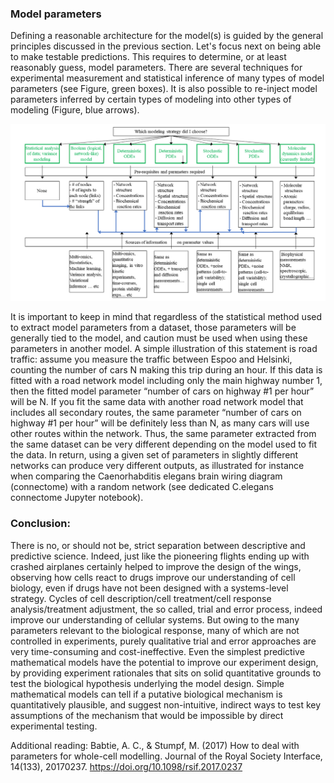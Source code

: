 ### Model parameters

Defining a reasonable architecture for the model(s) is guided by the general principles discussed in the previous section. Let's focus next on being able to make testable predictions. This requires to determine, or at least reasonably guess, model parameters. There are several techniques for experimental measurement and statistical inference of many types of model parameters (see Figure, green boxes). It is also possible to re-inject model parameters inferred by certain types of modeling into other types of modeling (Figure, blue arrows).

![params_models](D_model_fig2.png)

It is important to keep in mind that regardless of the statistical method used to extract model parameters from a dataset, those parameters will be generally tied to the model, and caution must be used when using these parameters in another model. A simple illustration of this statement is road traffic: assume you measure the traffic between Espoo and Helsinki, counting the number of cars N making this trip during an hour. If this data is fitted with a road network model including only the main highway number 1, then the fitted model parameter “number of cars on highway #1 per hour” will be N. If you fit the same data with another road network model that includes all secondary routes, the same parameter “number of cars on highway #1 per hour” will be definitely less than N, as many cars will use other routes within the network. Thus, the same parameter extracted from the same dataset can be very different depending on the model used to fit the data. In return, using a given set of parameters in slightly different networks can produce very different outputs, as illustrated for instance when comparing the Caenorhabditis elegans brain wiring diagram (connectome) with a random network (see dedicated C.elegans connectome Jupyter notebook).  

### Conclusion:

There is no, or should not be, strict separation between descriptive and predictive science. Indeed, just like the pioneering flights ending up with crashed airplanes certainly helped to improve the design of the wings, observing how cells react to drugs improve our understanding of cell biology, even if drugs have not been designed with a systems-level strategy. Cycles of cell description/cell treatment/cell response analysis/treatment adjustment, the so called, trial and error process, indeed improve our understanding of cellular systems. But owing to the many parameters relevant to the biological response, many of which are not controlled in experiments, purely qualitative trial and error approaches are very time-consuming and cost-ineffective. Even the simplest predictive mathematical models have the potential to improve our experiment design, by providing experiment rationales that sits on solid quantitative grounds to test the biological hypothesis underlying the model design. Simple mathematical models can tell if a putative biological mechanism is quantitatively plausible, and suggest non-intuitive, indirect ways to test key assumptions of the mechanism that would be impossible by direct experimental testing. 


Additional reading: 
Babtie, A. C., & Stumpf, M. (2017)  How to deal with parameters for whole-cell modelling. Journal of the Royal Society Interface, 14(133), 20170237. https://doi.org/10.1098/rsif.2017.0237
